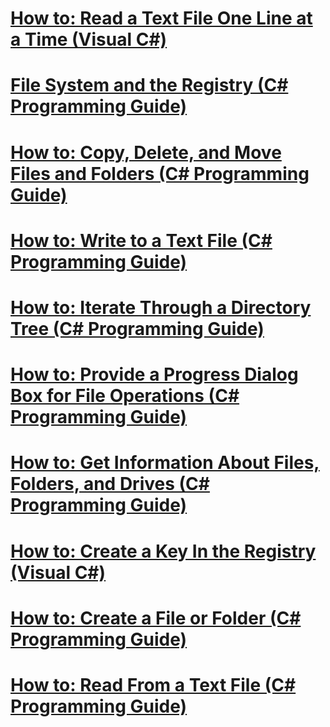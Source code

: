 # [How to: Read a Text File One Line at a Time (Visual C#)](how-to-read-a-text-file-one-line-at-a-time.md)
# [File System and the Registry (C# Programming Guide)](file-system-and-the-registry.md)
# [How to: Copy, Delete, and Move Files and Folders (C# Programming Guide)](how-to-copy-delete-and-move-files-and-folders.md)
# [How to: Write to a Text File (C# Programming Guide)](how-to-write-to-a-text-file.md)
# [How to: Iterate Through a Directory Tree (C# Programming Guide)](how-to-iterate-through-a-directory-tree.md)
# [How to: Provide a Progress Dialog Box for File Operations (C# Programming Guide)](how-to-provide-a-progress-dialog-box-for-file-operations.md)
# [How to: Get Information About Files, Folders, and Drives  (C# Programming Guide)](how-to-get-information-about-files-folders-and-drives.md)
# [How to: Create a Key In the Registry (Visual C#)](how-to-create-a-key-in-the-registry.md)
# [How to: Create a File or Folder (C# Programming Guide)](how-to-create-a-file-or-folder.md)
# [How to: Read From a Text File (C# Programming Guide)](how-to-read-from-a-text-file.md)
